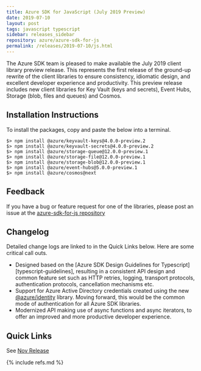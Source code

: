 ```yaml
---
title: Azure SDK for JavaScript (July 2019 Preview)
date: 2019-07-10
layout: post
tags: javascript typescript
sidebar: releases_sidebar
repository: azure/azure-sdk-for-js
permalink: /releases/2019-07-10/js.html
---
```


The Azure SDK team is pleased to make available the July 2019 client library preview release. This represents the first release of the ground-up rewrite of the client libraries to ensure consistency, idiomatic design, and excellent developer experience and productivity. This preview release includes new client libraries for Key Vault (keys and secrets), Event Hubs, Storage (blob, files and queues) and Cosmos.

## Installation Instructions
To install the packages, copy and paste the below into a terminal.

    $> npm install @azure/keyvault-keys@4.0.0-preview.2
    $> npm install @azure/keyvault-secrets@4.0.0-preview.2
    $> npm install @azure/storage-queue@12.0.0-preview.1
    $> npm install @azure/storage-file@12.0.0-preview.1
    $> npm install @azure/storage-blob@12.0.0-preview.1
    $> npm install @azure/event-hubs@5.0.0-preview.1
    $> npm install @azure/cosmos@next

## Feedback
If you have a bug or feature request for one of the libraries, please post an issue at the [azure-sdk-for-js repository](https://github.com/azure/azure-sdk-for-js/issues)

## Changelog
Detailed change logs are linked to in the Quick Links below. Here are some critical call outs.

- Designed based on the [Azure SDK Design Guidelines for Typescript][typescript-guidelines], resulting in a consistent API design and common feature set such as HTTP retries, logging, transport protocols, authentication protocols, cancellation mechanisms etc.
- Support for Azure Active Directory credentials created using the new [@azure/identity](https://www.npmjs.com/package/@azure/identity) library. Moving forward, this would be the common mode of authentication for all Azure SDK libraries.
- Modernized API making use of async functions and async iterators, to offer an improved and more productive developer experience.


## Quick Links

See [Nov Release](..\2019-11\js.html)

{% include refs.md %}